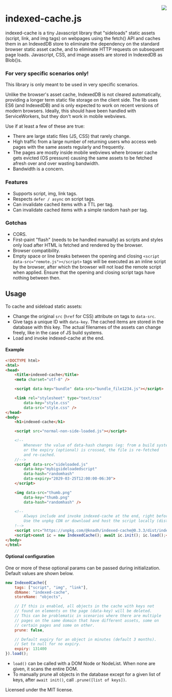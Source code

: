 <a href="https://zerodha.tech"><img src="https://zerodha.tech/static/images/github-badge.svg" align="right" /></a>

# indexed-cache.js

indexed-cache is a tiny Javascript library that "sideloads" static assets (script, link, and img tags) on webpages using the fetch() API and caches them in an IndexedDB store to eliminate the dependency on the standard browser static asset cache, and to eliminate HTTP requests on subsequent page loads. Javascript, CSS, and image assets are stored in IndexedDB as Blob()s.

### For very specific scenarios only!
This library is only meant to be used in very specific scenarios.

Unlike the browser's asset cache, IndexedDB is not cleared automatically, providing a longer term static file storage on the client side. The lib uses ES6 (and IndexedDB) and is only expected to work on recent versions of modern browsers. Ideally, this should have been handled with ServiceWorkers, but they don't work in mobile webviews.

Use if at least a few of these are true:
- There are large static files (JS, CSS) that rarely change.
- High traffic from a large number of returning users who access web pages with the same assets regularly and frequently.
- The pages are mostly inside mobile webviews where browser cache gets evicted  (OS pressure) causing the same assets to be fetched afresh over and over wasting bandwidth.
- Bandwidth is a concern.

### Features
- Supports script, img, link tags.
- Respects `defer / async` on script tags.
- Can invalidate cached items with a TTL per tag.
- Can invalidate cached items with a simple random hash per tag.

### Gotchas
- CORS.
- First-paint "flash" (needs to be handled manually) as scripts and styles only load after HTML is fetched and rendered by the browser.
- Browser compatibility.
- Empty space or line breaks between the opening and closing `<script data-src="remote.js"></script>` tags will be executed as an inline script by the browser, after which the browser will not load the remote script when applied. Ensure that the opening and closing script tags have nothing between then.

## Usage

To cache and sideload static assets:
- Change the original `src` (`href` for CSS) attribute on tags to `data-src`.
- Give tags a unique ID with `data-key`. The cached items are stored in the database with this key. The actual filenames of the assets can change freely, like in the case of JS build systems.
- Load and invoke indexed-cache at the end.

#### Example

```html
<!DOCTYPE html>
<html>
<head>
    <title>indexed-cache</title>
    <meta charset="utf-8" />

    <script data-key="bundle" data-src="bundle_file1234.js"></script>

    <link rel="stylesheet" type="text/css"
        data-key="style.css"
        data-src="style.css" />
</head>
<body>
    <h1>indexed-cache</h1>

    <script src="normal-non-side-loaded.js"></script>

    <!--
        Whenever the value of data-hash changes (eg: from a build system)
        or the expiry (optional) is crossed, the file is re-fetched
        and re-cached.
    //-->
    <script data-src="sideloaded.js"
        data-key="mybigsideloadedscript"
        data-hash="randomhash"
        data-expiry="2029-03-25T12:00:00-06:30">
    </script>

    <img data-src="thumb.png"
        data-key="thumb.png"
        data-hash="randomhash" />

    <!--
        Always include and invoke indexed-cache at the end, right before </body>.
        Use the unpkg CDN or download and host the script locally (dist/indexed-cache.min.js).
    !-->
    <script src="https://unpkg.com/@knadh/indexed-cache@0.3.3/dist/indexed-cache.min.js"></script>
    <script>const ic = new IndexedCache(); await ic.init(); ic.load();</script>
</body>
</html>
```


#### Optional configuration

One or more of these optional params can be passed during initialization. Default values are shown below. 

```javascript
new IndexedCache({
    tags: ["script", "img", "link"],
    dbName: "indexed-cache",
    storeName: "objects",

    // If this is enabled, all objects in the cache with keys not
    // found on elements on the page (data-key) will be deleted.
    // This can be problematic in scenarios where there are multiple
    // pages on the same domain that have different assets, some on
    // certain pages and some on other.
    prune: false,

    // Default expiry for an object in minutes (default 3 months).
    // Set to null for no expiry.
    expiry: 131400
}).load();
```

- `load()` can be called with a DOM Node or NodeList. When none are given, it scans the entire DOM.
- To manually prune all objects in the database except for a given list of keys, after `await init()`, call `.prune([list of keys])`.

Licensed under the MIT license.
